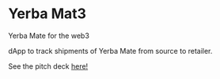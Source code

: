 # Yerba Mat3
Yerba Mate for the web3

dApp to track shipments of Yerba Mate from source to retailer.

See the pitch deck [here!](https://docs.google.com/presentation/d/e/2PACX-1vTGpJt2vWKwLsTddb48lFNC3GjJk-6JDV88yuV0QCyx3VAYpvBPigJUq78v-69t7W6G4zHpKx8ODtKE/pub?start=false&loop=false&delayms=3000)